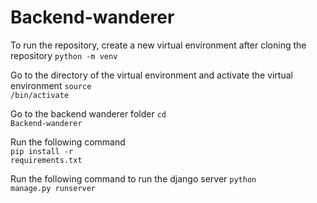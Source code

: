 # Backend-wanderer
To run the repository, create a new virtual environment after cloning the repository
<code>python -m venv <Name of virtual environment> </code>

Go to the directory of the virtual environment and activate the virtual environment
<code>source <Name of virtual environment>/bin/activate </code>

Go to the backend wanderer folder
<code>cd Backend-wanderer</code>

Run the following command <br>
<code>pip install -r requirements.txt</code>

Run the following command to run the django server
<code>python manage.py runserver</code>
